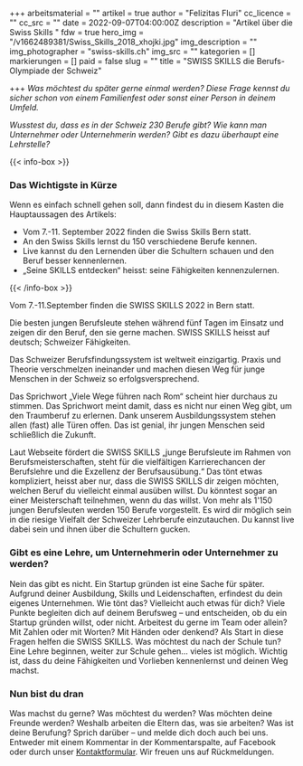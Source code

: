 +++
arbeitsmaterial = ""
artikel = true
author = "Felizitas Fluri"
cc_licence = ""
cc_src = ""
date = 2022-09-07T04:00:00Z
description = "Artikel über die Swiss Skills "
fdw = true
hero_img = "/v1662489381/Swiss_Skills_2018_xhojki.jpg"
img_description = ""
img_photographer = "swiss-skills.ch"
img_src = ""
kategorien = []
markierungen = []
paid = false
slug = ""
title = "SWISS SKILLS die Berufs-Olympiade der Schweiz"

+++
_Was möchtest du später gerne einmal werden? Diese Frage kennst du sicher schon von einem Familienfest oder sonst einer Person in deinem Umfeld._

_Wusstest du, dass es in der Schweiz 230 Berufe gibt? Wie kann man Unternehmer oder Unternehmerin werden? Gibt es dazu überhaupt eine Lehrstelle?_

{{< info-box >}} <h3>Das Wichtigste in Kürze</h3>

<p>Wenn es einfach schnell gehen soll, dann findest du in diesem Kasten die Hauptaussagen des Artikels:</p>

<ul>

<li>Vom 7.-11. September 2022 finden die Swiss Skills Bern statt.</li>

<li>An den Swiss Skills lernst du 150 verschiedene Berufe kennen.</li>

<li>Live kannst du den Lernenden über die Schultern schauen und den Beruf besser kennenlernen.</li>

<li>„Seine SKILLS entdecken“ heisst: seine Fähigkeiten kennenzulernen.</li>

</ul> {{< /info-box >}}

Vom 7.-11.September finden die SWISS SKILLS 2022 in Bern statt.

Die besten jungen Berufsleute stehen während fünf Tagen im Einsatz und zeigen dir den Beruf, den sie gerne machen. SWISS SKILLS heisst auf deutsch; Schweizer Fähigkeiten.

Das Schweizer Berufsfindungssystem ist weltweit einzigartig. Praxis und Theorie verschmelzen ineinander und machen diesen Weg für junge Menschen in der Schweiz so erfolgsversprechend.

Das Sprichwort „Viele Wege führen nach Rom“ scheint hier durchaus zu stimmen. Das Sprichwort meint damit, dass es nicht nur einen Weg gibt, um den Traumberuf zu erlernen. Dank unserem Ausbildungssystem stehen allen (fast) alle Türen offen. Das ist genial, ihr jungen Menschen seid schließlich die Zukunft.

Laut Webseite fördert die SWISS SKILLS „junge Berufsleute im Rahmen von Berufsmeisterschaften, steht für die vielfältigen Karrierechancen der Berufslehre und die Exzellenz der Berufsausübung.“ Das tönt etwas kompliziert, heisst aber nur, dass die SWISS SKILLS dir zeigen möchten, welchen Beruf du vielleicht einmal ausüben willst. Du könntest sogar an einer Meisterschaft teilnehmen, wenn du das willst. Von mehr als 1'150 jungen Berufsleuten werden 150 Berufe vorgestellt. Es wird dir möglich sein in die riesige Vielfalt der Schweizer Lehrberufe einzutauchen. Du kannst live dabei sein und ihnen über die Schultern gucken.

### Gibt es eine Lehre, um Unternehmerin oder Unternehmer zu werden?

Nein das gibt es nicht. Ein Startup gründen ist eine Sache für später. Aufgrund deiner Ausbildung, Skills und Leidenschaften, erfindest du dein eigenes Unternehmen. Wie tönt das? Vielleicht auch etwas für dich? Viele Punkte begleiten dich auf deinem Berufsweg – und entscheiden, ob du ein Startup gründen willst, oder nicht. Arbeitest du gerne im Team oder allein? Mit Zahlen oder mit Worten? Mit Händen oder denkend? Als Start in diese Fragen helfen die SWISS SKILLS. Was möchtest du nach der Schule tun? Eine Lehre beginnen, weiter zur Schule gehen… vieles ist möglich. Wichtig ist, dass du deine Fähigkeiten und Vorlieben kennenlernst und deinen Weg machst.

### Nun bist du dran

Was machst du gerne? Was möchtest du werden? Was möchten deine Freunde werden? Weshalb arbeiten die Eltern das, was sie arbeiten? Was ist deine Berufung? Sprich darüber – und melde dich doch auch bei uns. Entweder mit einem Kommentar in der Kommentarspalte, auf Facebook oder durch unser [Kontaktformular](https://www.chinderzytig.ch/kontakt/). Wir freuen uns auf Rückmeldungen.